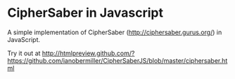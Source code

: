 CipherSaber in Javascript
================

A simple implementation of CipherSaber (http://ciphersaber.gurus.org/) in JavaScript.

Try it out at http://htmlpreview.github.com/?https://github.com/ianobermiller/CipherSaberJS/blob/master/ciphersaber.html
